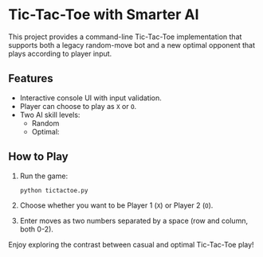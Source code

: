 # Tic-Tac-Toe with Smarter AI

This project provides a command-line Tic-Tac-Toe implementation that supports both a legacy random-move bot and a new optimal opponent that plays according to player input.

## Features
- Interactive console UI with input validation.
- Player can choose to play as `X` or `O`.
- Two AI skill levels:
  - Random
  - Optimal:

## How to Play
1. Run the game:
   ```bash
   python tictactoe.py
   ```
2. Choose whether you want to be Player 1 (`X`) or Player 2 (`O`).

3. Enter moves as two numbers separated by a space (row and column, both 0-2).

Enjoy exploring the contrast between casual and optimal Tic-Tac-Toe play!
